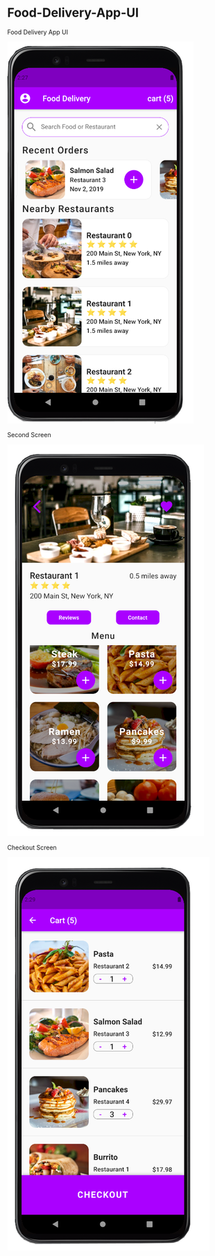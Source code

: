 # Food-Delivery-App-UI
Food Delivery App UI

<p float="left">
  <img src="/screenshots/pic1.PNG"/>

  Second Screen

  <img src="/screenshots/pic2.PNG"/> 

  Checkout Screen

<img src="/screenshots/pic3.PNG"/> 

</p>
